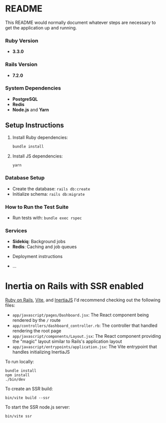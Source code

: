 # README

This README would normally document whatever steps are necessary to get the
application up and running.

### Ruby Version
- **3.3.0**

### Rails Version
- **7.2.0**

### System Dependencies
- **PostgreSQL**
- **Redis**
- **Node.js** and **Yarn**

## Setup Instructions
1. Install Ruby dependencies:
   ```bash
   bundle install
   ```
2. Install JS dependencies:
   ```bash
   yarn
   ```


### Database Setup
- Create the database: `rails db:create`
- Initialize schema: `rails db:migrate`

### How to Run the Test Suite
- Run tests with: `bundle exec rspec`

### Services
- **Sidekiq**: Background jobs
- **Redis**: Caching and job queues

* Deployment instructions

* ...
# Inertia on Rails with SSR enabled

 [Ruby on Rails](https://github.com/rails/rails), [Vite](https://github.com/vitejs/vite), and [InertiaJS](https://github.com/inertiajs/inertia-rails) I'd recommend checking out the following files:


- `app/javascript/pages/Dashboard.jsx`: The React component being rendered by the `/` route
- `app/controllers/dashboard_controller.rb`: The controller that handled rendering the root page
- `app/javascript/components/Layout.jsx`: The React component providing the "magic" layout similar to Rails's application layout
- `app/javascript/entrypoints/application.jsx`: The Vite entrypoint that handles initializing InertiaJS



To run locally:

```
bundle install
npm install
./bin/dev

```

To create an SSR build:

```
bin/vite build --ssr
```

To start the SSR node.js server:

```
bin/vite ssr
```
